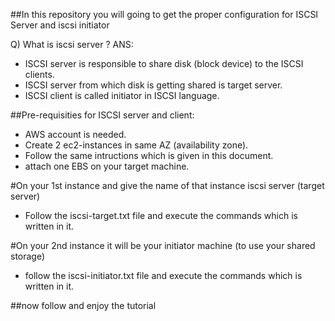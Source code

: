 ##In this repository you will going to get the proper configuration for ISCSI Server and iscsi initiator 

Q) What is iscsi server ?
ANS:
 - ISCSI server is responsible to share disk (block device) to the ISCSI clients.
 - ISCSI server from which disk is getting shared is target server. 
 - ISCSI client is called initiator in ISCSI language. 


##Pre-requisities for ISCSI server and client:

 - AWS account is needed.
 - Create 2 ec2-instances in same AZ (availability zone).
 - Follow the same intructions which is given in this document.
 - attach one EBS on your target machine.


#On your 1st instance and give the name of that instance iscsi server (target server)

 - Follow the iscsi-target.txt file and execute the commands which is written in it.

#On your 2nd instance it will be your initiator machine (to use your shared storage) 

 - follow the iscsi-initiator.txt file and execute the commands which is written in it.


##now follow and enjoy the tutorial  
